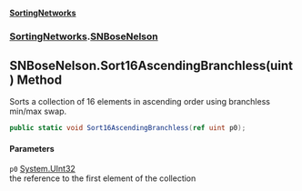 #### [SortingNetworks](./index.md 'index')
### [SortingNetworks](./SortingNetworks.md 'SortingNetworks').[SNBoseNelson](./SortingNetworks-SNBoseNelson.md 'SortingNetworks.SNBoseNelson')
## SNBoseNelson.Sort16AscendingBranchless(uint) Method
Sorts a collection of 16 elements in ascending order using branchless min/max swap.  
```csharp
public static void Sort16AscendingBranchless(ref uint p0);
```
#### Parameters
<a name='SortingNetworks-SNBoseNelson-Sort16AscendingBranchless(uint)-p0'></a>
`p0` [System.UInt32](https://docs.microsoft.com/en-us/dotnet/api/System.UInt32 'System.UInt32')  
the reference to the first element of the collection  
  
